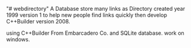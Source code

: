 "# webdirectory" 
A Database store many links as Directory created year 1999 version 1 to help new people find links quickly then develop C++Builder version 2008.

using C++Builder From Embarcadero Co. and SQLite database. work on windows.
